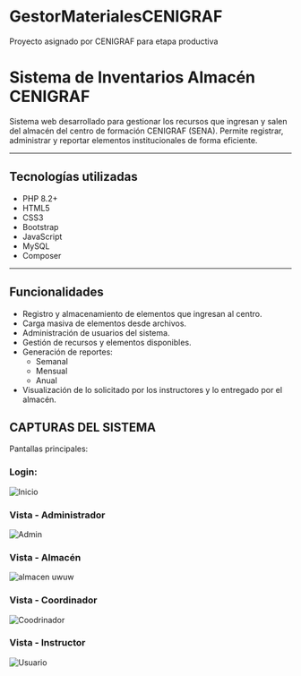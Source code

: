 # GestorMaterialesCENIGRAF
Proyecto asignado por CENIGRAF para etapa productiva
# Sistema de Inventarios Almacén CENIGRAF

Sistema web desarrollado para gestionar los recursos que ingresan y salen del almacén del centro de formación CENIGRAF (SENA). Permite registrar, administrar y reportar elementos institucionales de forma eficiente.

---

## Tecnologías utilizadas 

- PHP 8.2+
- HTML5
- CSS3
- Bootstrap
- JavaScript
- MySQL
- Composer

---

## Funcionalidades 

- Registro y almacenamiento de elementos que ingresan al centro.
- Carga masiva de elementos desde archivos.
- Administración de usuarios del sistema.
- Gestión de recursos y elementos disponibles.
- Generación de reportes:
  - Semanal
  - Mensual
  - Anual
- Visualización de lo solicitado por los instructores y lo entregado por el almacén.
  
## CAPTURAS DEL SISTEMA
Pantallas principales:
### Login:

![Inicio ](https://github.com/user-attachments/assets/f405dc5d-10da-42e5-aae3-21914339b305)

### Vista - Administrador

![Admin](https://github.com/user-attachments/assets/5da0a754-b46e-490c-b4f1-b53431480b7c)

### Vista - Almacén

![almacen uwuw](https://github.com/user-attachments/assets/9b197e9a-564c-4e52-a7a6-9fcf96b1f8b4)


### Vista - Coordinador

![Coodrinador ](https://github.com/user-attachments/assets/ec522886-d994-4a20-89e1-0a7b860ff205)

### Vista - Instructor 

![Usuario](https://github.com/user-attachments/assets/883e2b1e-e4d3-4392-8965-adffe3199611)
